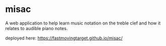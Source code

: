 # misac
A web application to help learn music notation on the treble clef and how it relates to audible piano notes.

deployed here: https://fastmovingtarget.github.io/misac/
